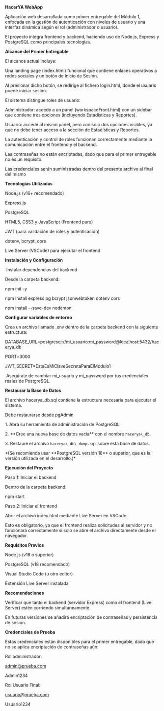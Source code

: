 **HacerYA WebApp**



Aplicación web desarrollada como primer entregable del Módulo 1, enfocada en la gestión de autenticación con niveles de usuario y una interfaz dinámica según el rol (administrador o usuario).

El proyecto integra frontend y backend, haciendo uso de Node.js, Express y PostgreSQL como principales tecnologías.



**Alcance del Primer Entregable**



El alcance actual incluye:



Una landing page (index.html) funcional que contiene enlaces operativos a redes sociales y un botón de Inicio de Sesión.



Al presionar dicho botón, se redirige al fichero login.html, donde el usuario puede iniciar sesión.



El sistema distingue roles de usuario:



Administrador: accede a un panel (workspaceFront.html) con un sidebar que contiene tres opciones (incluyendo Estadísticas y Reportes).



Usuario: accede al mismo panel, pero con solo dos opciones visibles, ya que no debe tener acceso a la sección de Estadísticas y Reportes.



La autenticación y control de roles funcionan correctamente mediante la comunicación entre el frontend y el backend.



Las contraseñas no están encriptadas, dado que para el primer entregable no es un requisito.

Las credenciales serán suministradas dentro del presente archivo al final del mismo



**Tecnologías Utilizadas**



Node.js (v16+ recomendado)



Express.js



PostgreSQL



HTML5, CSS3 y JavaScript (Frontend puro)



JWT (para validación de roles y autenticación)



dotenv, bcrypt, cors



Live Server (VSCode) para ejecutar el frontend



**Instalación y Configuración**



&nbsp;Instalar dependencias del backend



Desde la carpeta backend:



npm init -y

npm install express pg bcrypt jsonwebtoken dotenv cors

npm install --save-dev nodemon



  **Configurar variables de entorno**



Crea un archivo llamado .env dentro de la carpeta backend con la siguiente estructura:



DATABASE\_URL=postgresql://mi\_usuario:mi\_password@localhost:5432/hacerya\_db

PORT=3000

JWT\_SECRET=EstaEsMiClaveSecretaParaElModulo1



&nbsp;Asegúrate de cambiar mi\_usuario y mi\_password por tus credenciales reales de PostgreSQL.



**Restaurar la Base de Datos**



El archivo hacerya\_db.sql contiene la estructura necesaria para ejecutar el sistema.

Debe restaurarse desde pgAdmin

1\.  Abra su herramienta de administración de PostgreSQL

2\.  \*\*Cree una nueva base de datos vacía\*\* con el nombre `hacerya\_db`.

3\.  Restaure el archivo `hacerya\_db\_dump.sql` sobre esta base de datos.

\*(Se recomienda usar \*\*PostgreSQL versión 18\*\* o superior, que es la versión utilizada en el desarrollo.)\*





**Ejecución del Proyecto**

Paso 1: Iniciar el backend



Dentro de la carpeta backend:



npm start



Paso 2: Iniciar el frontend



Abrir el archivo index.html mediante Live Server en VSCode.

Esto es obligatorio, ya que el frontend realiza solicitudes al servidor y no funcionará correctamente si solo se abre el archivo directamente desde el navegador.







**Requisitos Previos**



Node.js (v16 o superior)



PostgreSQL (v18 recomendado)



Visual Studio Code (u otro editor)



Extensión Live Server instalada



**Recomendaciones**



Verificar que tanto el backend (servidor Express) como el frontend (Live Server) estén corriendo simultáneamente.



En futuras versiones se añadirá encriptación de contraseñas y persistencia de sesión.





**Credenciales de Prueba**



Estas credenciales están disponibles para el primer entregable, dado que no se aplica encriptación de contraseñas aún:



Rol administrador:

admin@prueba.com

Admin1234





Rol Usuario Final:

usuario@prueba.com

Usuario1234



